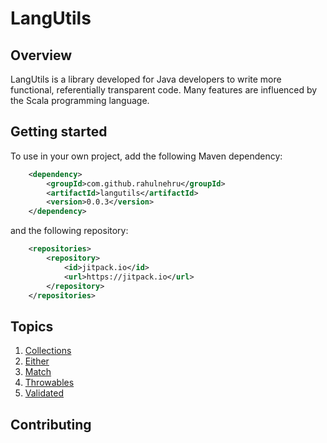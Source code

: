 # LangUtils

## Overview

LangUtils is a library developed for Java developers to write more functional, referentially transparent code.
Many features are influenced by the Scala programming language. 

## Getting started

To use in your own project, add the following Maven dependency:

```xml
	<dependency>
	    <groupId>com.github.rahulnehru</groupId>
	    <artifactId>langutils</artifactId>
	    <version>0.0.3</version>
	</dependency>
```

and the following repository:
```xml
	<repositories>
		<repository>
		    <id>jitpack.io</id>
		    <url>https://jitpack.io</url>
		</repository>
	</repositories>
```

## Topics

1. [Collections](./src/main/java/com/rnehru/langutils/collections/collections.md)
2. [Either]()
3. [Match]()
4. [Throwables]()
5. [Validated]()

## Contributing



